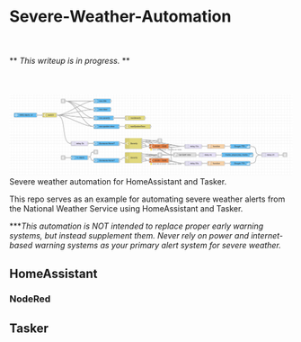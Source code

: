 # Severe-Weather-Automation
<br><br>
** *This writeup is in progress.* **
<br><br><br><br>
<img src="/NodeRed-Sequence.jpg" />
Severe weather automation for HomeAssistant and Tasker.


This repo serves as an example for automating severe weather alerts from the National Weather Service using HomeAssistant and Tasker.

****This automation is NOT intended to replace proper early warning systems, but instead supplement them. Never rely on power and internet-based warning systems as your primary alert system for severe weather.*

## HomeAssistant

### NodeRed

## Tasker

